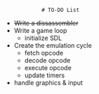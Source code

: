 				# TO-DO List
* ~~Write a dissassembler~~
* Write a game loop
	* initialize SDL
* Create the emulation cycle
	* fetch opcode
	* decode opcode
	* execute opcode
	* update timers
* handle graphics & input
